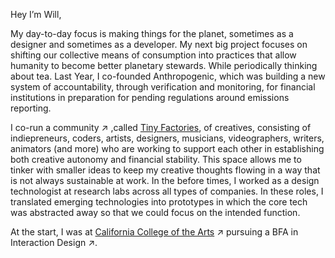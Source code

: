 Hey I’m Will,

My day-to-day focus is making things for the planet, sometimes as a designer and sometimes as a developer. My next big project focuses on shifting our collective means of consumption into practices that allow humanity to become better planetary stewards. While periodically thinking about tea.
Last Year, I co-founded Anthropogenic, which was building a new system of accountability, through verification and monitoring, for financial institutions in preparation for pending regulations around emissions reporting.

I co-run a community ↗ ,called [Tiny Factories](url), of creatives, consisting of indiepreneurs, coders, artists, designers, musicians, videographers, writers, animators (and more) who are working to support each other in establishing both creative autonomy and financial stability. This space allows me to tinker with smaller ideas to keep my creative thoughts flowing in a way that is not always sustainable at work.
In the before times, I worked as a design technologist at research labs across all types of companies. In these roles, I translated emerging technologies into prototypes in which the core tech was abstracted away so that we could focus on the intended function.

At the start, I was at [California College of the Arts](url) ↗ pursuing a BFA in Interaction Design ↗.
